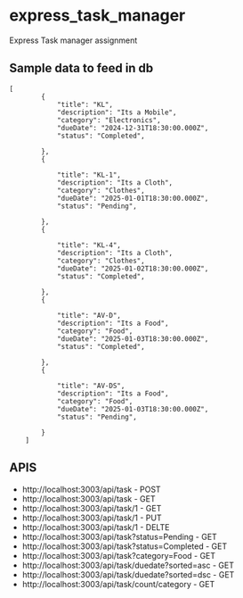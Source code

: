 # express_task_manager

Express Task manager assignment

## Sample data to feed in db

```
[
        {
            "title": "KL",
            "description": "Its a Mobile",
            "category": "Electronics",
            "dueDate": "2024-12-31T18:30:00.000Z",
            "status": "Completed",
          
        },
        {
          
            "title": "KL-1",
            "description": "Its a Cloth",
            "category": "Clothes",
            "dueDate": "2025-01-01T18:30:00.000Z",
            "status": "Pending",
           
        },
        {
           
            "title": "KL-4",
            "description": "Its a Cloth",
            "category": "Clothes",
            "dueDate": "2025-01-02T18:30:00.000Z",
            "status": "Completed",
           
        },
        {
           
            "title": "AV-D",
            "description": "Its a Food",
            "category": "Food",
            "dueDate": "2025-01-03T18:30:00.000Z",
            "status": "Completed",
           
        },
        {
            
            "title": "AV-DS",
            "description": "Its a Food",
            "category": "Food",
            "dueDate": "2025-01-03T18:30:00.000Z",
            "status": "Pending",
          
        }
    ]
```
## APIS
 - http://localhost:3003/api/task - POST
 - http://localhost:3003/api/task - GET 
 - http://localhost:3003/api/task/1 - GET
 - http://localhost:3003/api/task/1 - PUT
 - http://localhost:3003/api/task/1 - DELTE
 - http://localhost:3003/api/task?status=Pending - GET
 - http://localhost:3003/api/task?status=Completed - GET
 - http://localhost:3003/api/task?category=Food - GET
 - http://localhost:3003/api/task/duedate?sorted=asc - GET
 - http://localhost:3003/api/task/duedate?sorted=dsc - GET
 - http://localhost:3003/api/task/count/category - GET

